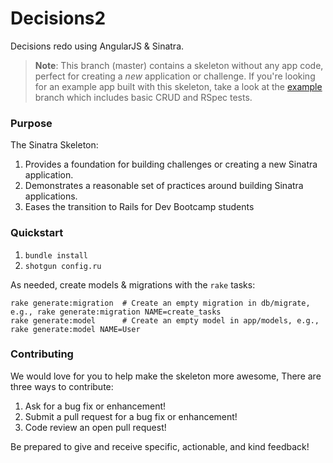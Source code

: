 # Decisions2
Decisions redo using AngularJS &amp; Sinatra.

> **Note**: This branch (master) contains a skeleton without any app code, perfect for creating a _new_ application or challenge. If you're looking for an example app built with this skeleton, take a look at the [example](/../..//tree/example) branch which includes basic CRUD and RSpec tests.

### Purpose
The Sinatra Skeleton:

1. Provides a foundation for building challenges or creating a new Sinatra application.
2. Demonstrates a reasonable set of practices around building Sinatra applications.
3. Eases the transition to Rails for Dev Bootcamp students

### Quickstart

1.  `bundle install`
2.  `shotgun config.ru`

As needed, create models & migrations with the `rake` tasks:

```
rake generate:migration  # Create an empty migration in db/migrate, e.g., rake generate:migration NAME=create_tasks
rake generate:model      # Create an empty model in app/models, e.g., rake generate:model NAME=User
```

### Contributing

We would love for you to help make the skeleton more awesome, There are three ways to contribute:

1. Ask for a bug fix or enhancement!
2. Submit a pull request for a bug fix or enhancement!
3. Code review an open pull request!

Be prepared to give and receive specific, actionable, and kind feedback!
